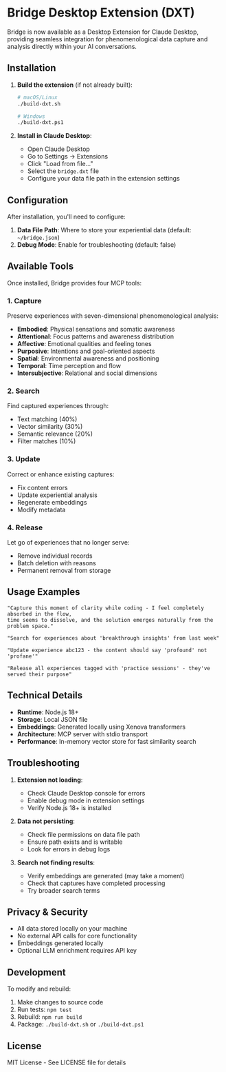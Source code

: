 # Bridge Desktop Extension (DXT)

Bridge is now available as a Desktop Extension for Claude Desktop, providing seamless integration for phenomenological data capture and analysis directly within your AI conversations.

## Installation

1. **Build the extension** (if not already built):
   ```bash
   # macOS/Linux
   ./build-dxt.sh
   
   # Windows
   ./build-dxt.ps1
   ```

2. **Install in Claude Desktop**:
   - Open Claude Desktop
   - Go to Settings → Extensions
   - Click "Load from file..."
   - Select the `bridge.dxt` file
   - Configure your data file path in the extension settings

## Configuration

After installation, you'll need to configure:

1. **Data File Path**: Where to store your experiential data (default: `~/bridge.json`)
2. **Debug Mode**: Enable for troubleshooting (default: false)

## Available Tools

Once installed, Bridge provides four MCP tools:

### 1. Capture
Preserve experiences with seven-dimensional phenomenological analysis:
- **Embodied**: Physical sensations and somatic awareness
- **Attentional**: Focus patterns and awareness distribution
- **Affective**: Emotional qualities and feeling tones
- **Purposive**: Intentions and goal-oriented aspects
- **Spatial**: Environmental awareness and positioning
- **Temporal**: Time perception and flow
- **Intersubjective**: Relational and social dimensions

### 2. Search
Find captured experiences through:
- Text matching (40%)
- Vector similarity (30%)
- Semantic relevance (20%)
- Filter matches (10%)

### 3. Update
Correct or enhance existing captures:
- Fix content errors
- Update experiential analysis
- Regenerate embeddings
- Modify metadata

### 4. Release
Let go of experiences that no longer serve:
- Remove individual records
- Batch deletion with reasons
- Permanent removal from storage

## Usage Examples

```
"Capture this moment of clarity while coding - I feel completely absorbed in the flow, 
time seems to dissolve, and the solution emerges naturally from the problem space."

"Search for experiences about 'breakthrough insights' from last week"

"Update experience abc123 - the content should say 'profound' not 'profane'"

"Release all experiences tagged with 'practice sessions' - they've served their purpose"
```

## Technical Details

- **Runtime**: Node.js 18+
- **Storage**: Local JSON file
- **Embeddings**: Generated locally using Xenova transformers
- **Architecture**: MCP server with stdio transport
- **Performance**: In-memory vector store for fast similarity search

## Troubleshooting

1. **Extension not loading**: 
   - Check Claude Desktop console for errors
   - Enable debug mode in extension settings
   - Verify Node.js 18+ is installed

2. **Data not persisting**:
   - Check file permissions on data file path
   - Ensure path exists and is writable
   - Look for errors in debug logs

3. **Search not finding results**:
   - Verify embeddings are generated (may take a moment)
   - Check that captures have completed processing
   - Try broader search terms

## Privacy & Security

- All data stored locally on your machine
- No external API calls for core functionality
- Embeddings generated locally
- Optional LLM enrichment requires API key

## Development

To modify and rebuild:

1. Make changes to source code
2. Run tests: `npm test`
3. Rebuild: `npm run build`
4. Package: `./build-dxt.sh` or `./build-dxt.ps1`

## License

MIT License - See LICENSE file for details